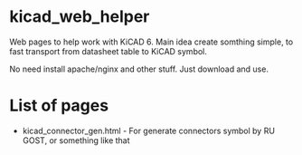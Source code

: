 # kicad_web_helper
Web pages to help work with KiCAD 6. Main idea create somthing simple, to fast transport from datasheet table to KiCAD symbol. 

No need install apache/nginx and other stuff. Just download and use.

# List of pages
 * kicad_connector_gen.html - For generate connectors symbol by RU GOST, or something like that
